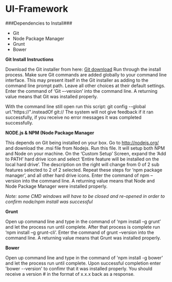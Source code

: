 UI-Framework
============

###Dependencies to Install###
- Git
- Node Package Manager
- Grunt
- Bower

**Git Install Instructions**

Download the Git installer from here: [Git download](http://git-scm.com/downloads) Run through the install process.  Make sure Git commands are added globally to your command line interface.  This may present itself in the Git installer as adding to the command line prompt path.  Leave all other choices at their default settings.  Enter the command of ‘Git –-version’ into the command line.  A returning value means that Git was installed properly.

With the command line still open run this script: git config --global url."https://".insteadOf git://  The system will not give feedback if it ran successfully, if you receive no error messages it was completed successfully. 

**NODE.js & NPM (Node Package Manager**

This depends on Git being installed on your box.  Go to http://nodejs.org/ and download the .msi file from Nodejs.  Run this file.  It will setup both NPM and Node on your machine.  On the ‘Custom Setup’ Screen, expand the ‘Add to PATH’ hard drive icon and select ‘Entire feature will be installed on the local hard drive’.  The description on the right will change from 0 of 2 sub features selected to 2 of 2 selected.  Repeat these steps for ‘npm package manager’, and all other hard drive icons.  Enter the command of npm –version into the command line.  A returning value means that Node and Node Package Manager were installed properly. 

*Note:  some CMD windows will have to be closed and re-opened in order to confirm node/npm install was successful*

**Grunt**

Open up command line and type in the command of ‘npm install –g grunt’ and let the process run until complete.  After that process is complete run ‘npm install –g grunt-cli’.  Enter the command of grunt –version into the command line.  A returning value means that Grunt was installed properly.

**Bower**

Open up command line and type in the command of 'npm install -g bower' and let the process run until complete. Upon successful completion enter 'bower --version' to confimr that it was installed properly. You should receive a version # in the format of x.x.x back as a response. 
